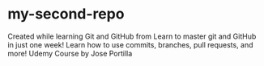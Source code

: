 # my-second-repo
Created while learning Git and GitHub from Learn to master git and GitHub in just one week! Learn how to use commits, branches, pull requests, and more! Udemy Course by Jose Portilla
